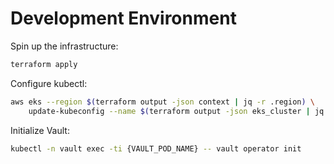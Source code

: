 # Development Environment

Spin up the infrastructure:
```sh
terraform apply
```

Configure kubectl:
```sh
aws eks --region $(terraform output -json context | jq -r .region) \
	update-kubeconfig --name $(terraform output -json eks_cluster | jq -r .name)
```

Initialize Vault:
```sh
kubectl -n vault exec -ti {VAULT_POD_NAME} -- vault operator init
```
